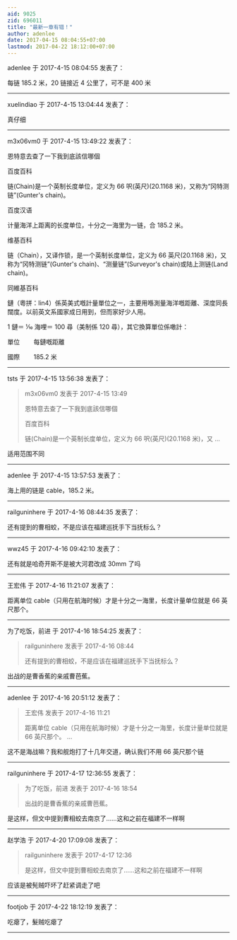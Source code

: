 ```yaml
---
aid: 9025
zid: 696011
title: "最新一章有错！"
author: adenlee
date: 2017-04-15 08:04:55+07:00
lastmod: 2017-04-22 18:12:00+07:00
---
```


adenlee 于 2017-4-15 08:04:55 发表了：

每链 185.2 米，20 链接近 4 公里了，可不是 400 米

---

xuelindiao 于 2017-4-15 13:04:44 发表了：

真仔细

---

m3x06vm0 于 2017-4-15 13:49:22 发表了：

恩特意去查了一下我到底該信哪個

百度百科

链(Chain)是一个英制长度单位，定义为 66 呎(英尺)(20.1168 米)，又称为“冈特测链”(Gunter's chain)。

百度汉语

计量海洋上距离的长度单位，十分之一海里为一链，合 185.2 米。

维基百科

链（Chain），又译作锁，是一个英制长度单位，定义为 66 英尺(20.1168 米)，又称为“冈特测链”(Gunter's chain)、“测量链”(Surveyor's chain)或陆上测链(Land chain)。

同維基百科

鏈（粵拼：lin4）係英美式嘅計量單位之一，主要用喺測量海洋嘅距離、深度同長闊度。以前英文系國家成日用到，但而家好少人用。

1 鏈＝ 1⁄10 海哩＝ 100 尋（美制係 120 尋），其它換算單位係噉計：

單位&nbsp; &nbsp; &nbsp; &nbsp; 每鏈嘅距離

國際&nbsp; &nbsp; &nbsp; &nbsp; 185.2 米

---

tsts 于 2017-4-15 13:56:38 发表了：

> m3x06vm0 发表于 2017-4-15 13:49
>
> 恩特意去查了一下我到底該信哪個
>
> 百度百科
>
> 链(Chain)是一个英制长度单位，定义为 66 呎(英尺)(20.1168 米)，又 ...

适用范围不同

---

adenlee 于 2017-4-15 13:57:53 发表了：

海上用的链是 cable，185.2 米。

---

railguninhere 于 2017-4-16 08:44:35 发表了：

还有提到的曹相蛟，不是应该在福建巡抚手下当抚标么？

---

wwz45 于 2017-4-16 09:42:10 发表了：

还有就是哈奇开斯不是被大河君改成 30mm 了吗

---

王宏伟 于 2017-4-16 11:21:07 发表了：

距离单位 cable（只用在航海时候）才是十分之一海里，长度计量单位就是 66 英尺那个。

---

为了吃饭，前进 于 2017-4-16 18:54:25 发表了：

> railguninhere 发表于 2017-4-16 08:44
>
> 还有提到的曹相蛟，不是应该在福建巡抚手下当抚标么？

出战的是曹香蕉的亲戚曹芭蕉。

---

adenlee 于 2017-4-16 20:51:12 发表了：

> 王宏伟 发表于 2017-4-16 11:21
>
> 距离单位 cable（只用在航海时候）才是十分之一海里，长度计量单位就是 66 英尺那个。 ...

这不是海战嘛？我和舰炮打了十几年交道，确认我们不用 66 英尺那个链

---

railguninhere 于 2017-4-17 12:36:55 发表了：

> 为了吃饭，前进 发表于 2017-4-16 18:54
>
> 出战的是曹香蕉的亲戚曹芭蕉。

是这样，但文中提到曹相蛟去南京了……这和之前在福建不一样啊

---

赵学浩 于 2017-4-20 17:09:08 发表了：

> railguninhere 发表于 2017-4-17 12:36
>
> 是这样，但文中提到曹相蛟去南京了……这和之前在福建不一样啊

应该是被髡贼吓坏了赶紧调走了吧

---

footjob 于 2017-4-22 18:12:19 发表了：

吃瘪了，髮贼吃瘪了

---
